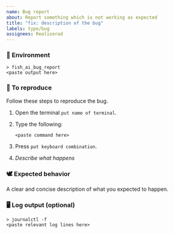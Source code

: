 ```yaml
---
name: Bug report
about: Report something which is not working as expected
title: "fix: description of the bug"
labels: type/bug
assignees: Realiserad
---
```


### 📝 Environment

```shell
> fish_ai_bug_report
<paste output here>
```

### 🙉 To reproduce

Follow these steps to reproduce the bug.

1.
    Open the terminal `put name of terminal`.

2.
    Type the following:

    ```shell
    <paste command here>
    ```

3.
    Press `put keyboard combination`.

4.
    *Describe what happens*

### 🕊 Expected behavior

A clear and concise description of what you expected to happen.

### 🖥 Log output (optional)

```shell
> journalctl -f
<paste relevant log lines here>
```
